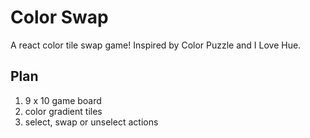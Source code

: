 # Color Swap
A react color tile swap game! Inspired by Color Puzzle and I Love Hue.

## Plan
1. 9 x 10 game board
2. color gradient tiles
3. select, swap or unselect actions